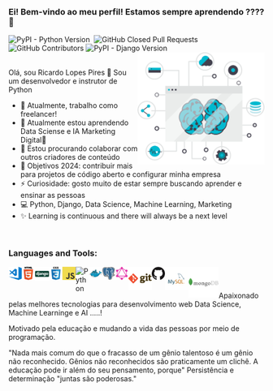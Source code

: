 



<br/>

### Ei! Bem-vindo ao meu perfil! Estamos sempre aprendendo ???? 👋
<p align = 'left'>
  <img alt="PyPI - Python Version" src="https://img.shields.io/pypi/pyversions/Django">  
  <img alt="" src="https://img.shields.io/github/repo-size/ricardolopespires/ricardolopespires" />    
  <img alt="GitHub Closed Pull Requests" src="https://img.shields.io/github/issues-pr-closed/ricardolopespires/ricardolopespires" />
  <img alt="GitHub Contributors" src="https://img.shields.io/github/contributors/ricardolopespires/ricardolopespires" />
  <img alt="PyPI - Django Version" src="https://img.shields.io/pypi/djversions/djangorestframework"> 
  <img align="right"  width= 250 src="https://github.com/ricardolopespires/ricardolopespires/blob/master/banner-github.png"/>
  
</p>

<br/>
Olá, sou Ricardo Lopes Pires  👋
Sou um desenvolvedor e instrutor de Python

- 🔭 Atualmente, trabalho como freelancer!
- 🌱 Atualmente estou aprendendo Data Sciense e IA Marketing Digital🤣
- 👯 Estou procurando colaborar com outros criadores de conteúdo
- 🥅 Objetivos 2024: contribuir mais para projetos de código aberto e configurar minha empresa
- ⚡ Curiosidade: gosto muito de estar sempre buscando aprender e ensinar as pessoas
- 💻 Python, Django, Data Science, Machine Learning, Marketing
- ✨ Learning is continuous and there will always be a next level
<br/>

### Languages and Tools:
<p >
<img align="left" alt="Visual Studio Code" width="26px" src="https://raw.githubusercontent.com/github/explore/80688e429a7d4ef2fca1e82350fe8e3517d3494d/topics/visual-studio-code/visual-studio-code.png" />
<img align="left" alt="HTML5" width="26px" src="https://raw.githubusercontent.com/github/explore/80688e429a7d4ef2fca1e82350fe8e3517d3494d/topics/html/html.png" />
<img align="left" alt="Django" width="28px" src="https://github.com/devicons/devicon/blob/master/icons/django/django-original.svg" />
<img align="left" alt="CSS3" width="26px" src="https://raw.githubusercontent.com/github/explore/80688e429a7d4ef2fca1e82350fe8e3517d3494d/topics/css/css.png" />
<img align="left" alt="JavaScript" width="26px" src="https://raw.githubusercontent.com/github/explore/80688e429a7d4ef2fca1e82350fe8e3517d3494d/topics/javascript/javascript.png" />
<img align="left" alt="Python" width="26px" src="https://github.com/abranhe/programming-languages-logos/blob/master/src/python/python_128x128.png" />
<img align="left" alt="Docker" width="26px" src="https://github.com/devicons/devicon/blob/master/icons/docker/docker-original.svg" />
<img align="left" alt="Postgresql" width="26px" src="https://github.com/devicons/devicon/blob/master/icons/postgresql/postgresql-original.svg" />
<img align="left" alt="GraphQL" width="26px" src="https://raw.githubusercontent.com/github/explore/80688e429a7d4ef2fca1e82350fe8e3517d3494d/topics/graphql/graphql.png" />
<img align="left" alt="Git" width="46px" src="https://raw.githubusercontent.com/github/explore/80688e429a7d4ef2fca1e82350fe8e3517d3494d/topics/git/git.png" />
<img align="left" alt="GitHub" width="26px" src="https://raw.githubusercontent.com/github/explore/78df643247d429f6cc873026c0622819ad797942/topics/github/github.png" />
 <img align="left" alt="MySQL" width="46px" src="https://raw.githubusercontent.com/github/explore/80688e429a7d4ef2fca1e82350fe8e3517d3494d/topics/mysql/mysql.png" />
<img align="left" alt="MongoDB" width="60px"  src="https://raw.githubusercontent.com/github/explore/80688e429a7d4ef2fca1e82350fe8e3517d3494d/topics/mongodb/mongodb.png" />
  
</p>
<br>
<br>

Apaixonado pelas melhores tecnologias para desenvolvimento web Data Science, Machine Learninge e AI .....!

Motivado pela educação e mudando a vida das pessoas por meio de programação.

"Nada mais comum do que o fracasso de um gênio talentoso é um gênio não reconhecido. Gênios não reconhecidos são praticamente um clichê. A educação pode ir além do seu pensamento, porque" Persistência e determinação "juntas são poderosas."

<!--
**ricardolopespires/ricardolopespires** is a ✨ _special_ ✨ repository because its `README.md` (this file) appears on your GitHub profile.

Here are some ideas to get you started:

- 🔭 I’m currently working on ...
- 🌱 I’m currently learning ...
- 👯 I’m looking to collaborate on ...
- 🤔 I’m looking for help with ...
- 💬 Ask me about ...
- 📫 How to reach me: ...
- 😄 Pronouns: ...
- ⚡ Fun fact: ...
-->

